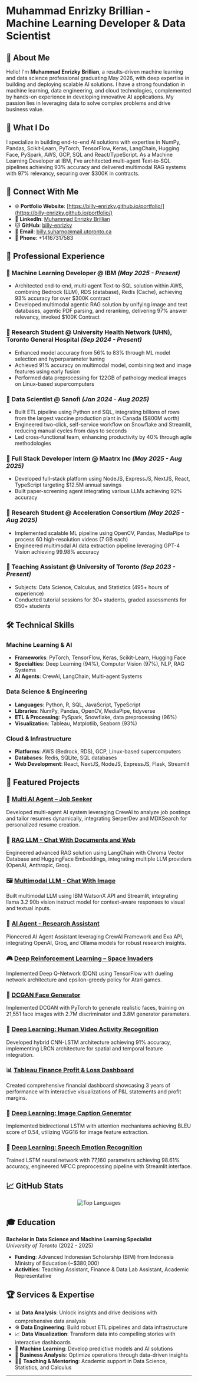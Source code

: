 # Muhammad Enrizky Brillian - Machine Learning Developer & Data Scientist

## 👋 About Me

Hello! I'm **Muhammad Enrizky Brillian**, a results‑driven machine learning and data science professional graduating May 2026, with deep expertise in building and deploying scalable AI solutions. I have a strong foundation in machine learning, data engineering, and cloud technologies, complemented by hands-on experience in developing innovative AI applications. My passion lies in leveraging data to solve complex problems and drive business value.

## 🚀 What I Do

I specialize in building end-to-end AI solutions with expertise in NumPy, Pandas, Scikit‑Learn, PyTorch, TensorFlow, Keras, LangChain, Hugging Face, PySpark, AWS, GCP, SQL and React/TypeScript. As a Machine Learning Developer at IBM, I've architected multi‑agent Text‑to‑SQL pipelines achieving 93% accuracy and delivered multimodal RAG systems with 97% relevancy, securing over $300K in contracts.

## 🔗 Connect With Me

- 🌐 **Portfolio Website**: [https://billy-enrizky.github.io/portfolio/](https://billy-enrizky.github.io/portfolio/)
- 💼 **LinkedIn**: [Muhammad Enrizky Brillian](https://linkedin.com/in/muhammad-enrizky-brillian)
- 🐱 **GitHub**: [billy-enrizky](https://github.com/billy-enrizky)
- 📧 **Email**: billy.suharno@mail.utoronto.ca
- 📱 **Phone**: +14167317583

## 💼 Professional Experience

### 🔹 Machine Learning Developer @ IBM *(May 2025 - Present)*
- Architected end‑to‑end, multi‑agent Text‑to‑SQL solution within AWS, combining Bedrock (LLM), RDS (database), Redis (Cache), achieving 93% accuracy for over $300K contract
- Developed multimodal agentic RAG solution by unifying image and text databases, agentic PDF parsing, and reranking, delivering 97% answer relevancy, invoked $100K Contract

### 🔹 Research Student @ University Health Network (UHN), Toronto General Hospital *(Sep 2024 - Present)*
- Enhanced model accuracy from 56% to 83% through ML model selection and hyperparameter tuning
- Achieved 91% accuracy on multimodal model, combining text and image features using early fusion
- Performed data preprocessing for 122GB of pathology medical images on Linux-based supercomputers

### 🔹 Data Scientist @ Sanofi *(Jan 2024 - Aug 2025)*
- Built ETL pipeline using Python and SQL, integrating billions of rows from the largest vaccine production plant in Canada ($800M worth)
- Engineered two-click, self-service workflow on Snowflake and Streamlit, reducing manual cycles from days to seconds
- Led cross-functional team, enhancing productivity by 40% through agile methodologies

### 🔹 Full Stack Developer Intern @ Maatrx Inc *(May 2025 - Aug 2025)*
- Developed full-stack platform using NodeJS, ExpressJS, NextJS, React, TypeScript targeting $12.5M annual savings
- Built paper-screening agent integrating various LLMs achieving 92% accuracy

### 🔹 Research Student @ Acceleration Consortium *(May 2025 - Aug 2025)*
- Implemented scalable ML pipeline using OpenCV, Pandas, MediaPipe to process 60 high‑resolution videos (7 GB each)
- Engineered multimodal AI data extraction pipeline leveraging GPT-4 Vision achieving 99.98% accuracy

### 🔹 Teaching Assistant @ University of Toronto *(Sep 2023 - Present)*
- Subjects: Data Science, Calculus, and Statistics (495+ hours of experience)
- Conducted tutorial sessions for 30+ students, graded assessments for 650+ students

## 🛠️ Technical Skills

### **Machine Learning & AI**
- **Frameworks**: PyTorch, TensorFlow, Keras, Scikit-Learn, Hugging Face
- **Specialties**: Deep Learning (94%), Computer Vision (97%), NLP, RAG Systems
- **AI Agents**: CrewAI, LangChain, Multi-agent Systems

### **Data Science & Engineering**
- **Languages**: Python, R, SQL, JavaScript, TypeScript
- **Libraries**: NumPy, Pandas, OpenCV, MediaPipe, tidyverse
- **ETL & Processing**: PySpark, Snowflake, data preprocessing (96%)
- **Visualization**: Tableau, Matplotlib, Seaborn (93%)

### **Cloud & Infrastructure**
- **Platforms**: AWS (Bedrock, RDS), GCP, Linux-based supercomputers
- **Databases**: Redis, SQLite, SQL databases
- **Web Development**: React, NextJS, NodeJS, ExpressJS, Flask, Streamlit

## 🎯 Featured Projects

### 🤖 [Multi AI Agent – Job Seeker](https://github.com/billy-enrizky/Job-seeker-ai-agent)
Developed multi-agent AI system leveraging CrewAI to analyze job postings and tailor resumes dynamically, integrating SerperDev and MDXSearch for personalized resume creation.

### 💬 [RAG LLM - Chat With Documents and Web](https://github.com/billy-enrizky/chat-with-documents)
Engineered advanced RAG solution using LangChain with Chroma Vector Database and HuggingFace Embeddings, integrating multiple LLM providers (OpenAI, Anthropic, Groq).

### 🖼️ [Multimodal LLM - Chat With Image](https://github.com/billy-enrizky/chat-with-image)
Built multimodal LLM using IBM WatsonX API and Streamlit, integrating llama 3.2 90b vision instruct model for context-aware responses to visual and textual inputs.

### 🔬 [AI Agent - Research Assistant](https://github.com/billy-enrizky/crewai-research-assistant)
Pioneered AI Agent Assistant leveraging CrewAI Framework and Exa API, integrating OpenAI, Groq, and Ollama models for robust research insights.

### 🎮 [Deep Reinforcement Learning – Space Invaders](https://github.com/billy-enrizky/DeepRL-SpaceInvaders)
Implemented Deep Q-Network (DQN) using TensorFlow with dueling network architecture and epsilon-greedy policy for Atari games.

### 🎨 [DCGAN Face Generator](https://github.com/billy-enrizky/DCGAN-Face-Generator)
Implemented DCGAN with PyTorch to generate realistic faces, training on 21,551 face images with 2.7M discriminator and 3.8M generator parameters.

### 🏃 [Deep Learning: Human Video Activity Recognition](https://github.com/billy-enrizky/Activity-Recognition-Project/)
Developed hybrid CNN-LSTM architecture achieving 91% accuracy, implementing LRCN architecture for spatial and temporal feature integration.

### 📊 [Tableau Finance Profit & Loss Dashboard](https://public.tableau.com/app/profile/muhammad.enrizky.brillian/viz/FinanceDashboard_16896985224360/PLDashboard)
Created comprehensive financial dashboard showcasing 3 years of performance with interactive visualizations of P&L statements and profit margins.

### 🧠 [Deep Learning: Image Caption Generator](https://github.com/billy-enrizky/Image-Caption-Generator)
Implemented bidirectional LSTM with attention mechanisms achieving BLEU score of 0.54, utilizing VGG16 for image feature extraction.

### 🎵 [Deep Learning: Speech Emotion Recognition](https://github.com/billy-enrizky/Speech-Emotion-Recognition)
Trained LSTM neural network with 77,160 parameters achieving 98.61% accuracy, engineered MFCC preprocessing pipeline with Streamlit interface.

## 📈 GitHub Stats

<div align="center">
  
<!-- ![GitHub Stats](https://github-readme-stats.vercel.app/api?username=billy-enrizky&show_icons=true&theme=radical) -->

![Top Languages](https://github-readme-stats.vercel.app/api/top-langs/?username=billy-enrizky&layout=compact&theme=radical)

<!-- ![GitHub Streak](https://github-readme-streak-stats.herokuapp.com/?user=billy-enrizky&theme=radical) -->

</div>

## 🎓 Education

**Bachelor in Data Science and Machine Learning Specialist**  
*University of Toronto* (2022 - 2025)  
- **Funding**: Advanced Indonesian Scholarship (BIM) from Indonesia Ministry of Education (~$380,000)
- **Activities**: Teaching Assistant, Finance & Data Lab Assistant, Academic Representative

## 🏆 Services & Expertise

- 📊 **Data Analysis**: Unlock insights and drive decisions with comprehensive data analysis
- ⚙️ **Data Engineering**: Build robust ETL pipelines and data infrastructure
- 📈 **Data Visualization**: Transform data into compelling stories with interactive dashboards
- 🤖 **Machine Learning**: Develop predictive models and AI solutions
- 💼 **Business Analysis**: Optimize operations through data-driven insights
- 👨‍🏫 **Teaching & Mentoring**: Academic support in Data Science, Statistics, and Calculus
---
